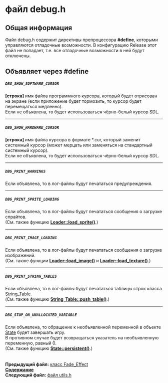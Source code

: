 # файл debug.h

## Общая информация

Файл debug.h содержит директивы препроцессора **#define**, которыми управляются отладочные возможности. В конфигурацию Release этот файл не попадает, т.е. все отладочные возможности в ней будут отключены.

## Объявляет через #define  

##### `DBG_SHOW_SOFTWARE_CURSOR`
**[строка]** имя файла программного курсора, который будет отрисован на экране (если приложение будет тормозить, то курсор будет перемещаться медленно).  
Если не объявлена, то будет использоваться чёрно-белый курсор SDL.  

----
##### `DBG_SHOW_HARDWARE_CURSOR`
**[строка]** имя файла курсора в формате *.cur, который заменит системный курсор (может мерцать или заменяться на стандартный системный курсор).  
Если не объявлена, то будет использоваться чёрно-белый курсор SDL.  

----
##### `DBG_PRINT_WARNINGS`
Если объявлена, то в лог-файлы будут печататься предупреждения.  

----
##### `DBG_PRINT_SPRITE_LOADING`
Если объявлена, то в лог-файлы будут печататься сообщения о загрузке спрайтов.  
(См. также функцию **[Loader::load_sprite()](09_Loader.md#sprite-load_spritestring-filename)**.)  

----
##### `DBG_PRINT_IMAGE_LOADING`
Если объявлена, то в лог-файлы будут печататься сообщения о загрузке изображений.  
(См. также функции **[Loader::load_image()](09_Loader.md#sdl_surface-load_imagestring-filename)** и **[Loader::load_texture()](09_Loader.md#image-load_texturestring-filename-bool-keep_surface--true)**.)  

----
##### `DBG_PRINT_STRING_TABLES`
Если объявлена, то в лог-файлы будут печататься таблицы строк класса [String_Table](07_String_Table.md).  
(См. также функцию **[String_Table::push_table()](07_String_Table.md#void-push_tablestring-table)**.)  

----
##### `DBG_STOP_ON_UNALLOCATED_VARIABLE`
Если объявлена, то обращение к необъявленной переменной в объекте [State](11_State.md) будет завершать игру.  
В противном случае будет возвращаться указатель на необъявленную переменную, равный 0.  
(См. также функцию **[State::persistent()](11_State.md#void-persistentstring-first_key-string-second_key)**.)  
   
   
**Предыдущий файл:** [класс Fade_Effect](18_Fade_Effect.md)  
**[Содержание](00_Contents.md)**  
**Следующий файл:** [файл utils.h](20_utils_h.md)